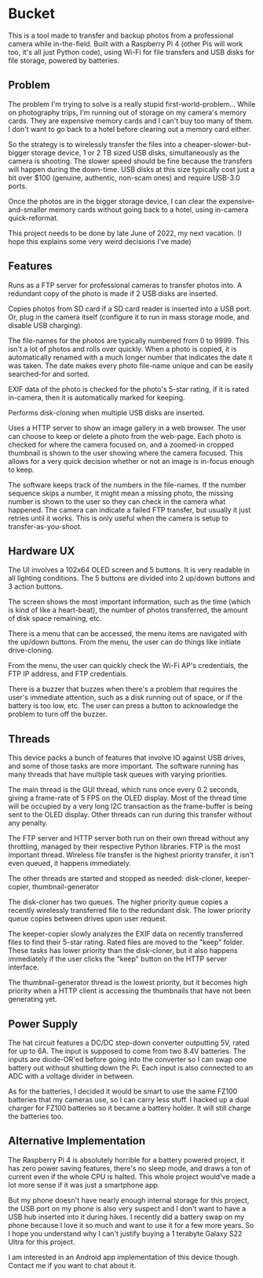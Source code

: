 Bucket
======

This is a tool made to transfer and backup photos from a professional camera while in-the-field. Built with a Raspberry Pi 4 (other Pis will work too, it's all just Python code), using Wi-Fi for file transfers and USB disks for file storage, powered by batteries.

Problem
----

The problem I'm trying to solve is a really stupid first-world-problem... While on photography trips, I'm running out of storage on my camera's memory cards. They are expensive memory cards and I can't buy too many of them. I don't want to go back to a hotel before clearing out a memory card either.

So the strategy is to wirelessly transfer the files into a cheaper-slower-but-bigger storage device, 1 or 2 TB sized USB disks, simultaneously as the camera is shooting. The slower speed should be fine because the transfers will happen during the down-time. USB disks at this size typically cost just a bit over $100 (genuine, authentic, non-scam ones) and require USB-3.0 ports.

Once the photos are in the bigger storage device, I can clear the expensive-and-smaller memory cards without going back to a hotel, using in-camera quick-reformat.

This project needs to be done by late June of 2022, my next vacation. (I hope this explains some very weird decisions I've made)

Features
----

Runs as a FTP server for professional cameras to transfer photos into. A redundant copy of the photo is made if 2 USB disks are inserted.

Copies photos from SD card if a SD card reader is inserted into a USB port. Or, plug in the camera itself (configure it to run in mass storage mode, and disable USB charging).

The file-names for the photos are typically numbered from 0 to 9999. This isn't a lot of photos and rolls over quickly. When a photo is copied, it is automatically renamed with a much longer number that indicates the date it was taken. The date makes every photo file-name unique and can be easily searched-for and sorted.

EXIF data of the photo is checked for the photo's 5-star rating, if it is rated in-camera, then it is automatically marked for keeping.

Performs disk-cloning when multiple USB disks are inserted.

Uses a HTTP server to show an image gallery in a web browser. The user can choose to keep or delete a photo from the web-page. Each photo is checked for where the camera focused on, and a zoomed-in cropped thumbnail is shown to the user showing where the camera focused. This allows for a very quick decision whether or not an image is in-focus enough to keep.

The software keeps track of the numbers in the file-names. If the number sequence skips a number, it might mean a missing photo, the missing number is shown to the user so they can check in the camera what happened. The camera can indicate a failed FTP transfer, but usually it just retries until it works. This is only useful when the camera is setup to transfer-as-you-shoot.

Hardware UX
----

The UI involves a 102x64 OLED screen and 5 buttons. It is very readable in all lighting conditions. The 5 buttons are divided into 2 up/down buttons and 3 action buttons.

The screen shows the most important information, such as the time (which is kind of like a heart-beat), the number of photos transferred, the amount of disk space remaining, etc.

There is a menu that can be accessed, the menu items are navigated with the up/down buttons. From the menu, the user can do things like initiate drive-cloning.

From the menu, the user can quickly check the Wi-Fi AP's credentials, the FTP IP address, and FTP credentials.

There is a buzzer that buzzes when there's a problem that requires the user's immediate attention, such as a disk running out of space, or if the battery is too low, etc. The user can press a button to acknowledge the problem to turn off the buzzer.

Threads
----

This device packs a bunch of features that involve IO against USB drives, and some of those tasks are more important. The software running has many threads that have multiple task queues with varying priorities.

The main thread is the GUI thread, which runs once every 0.2 seconds, giving a frame-rate of 5 FPS on the OLED display. Most of the thread time will be occupied by a very long I2C transaction as the frame-buffer is being sent to the OLED display. Other threads can run during this transfer without any penalty.

The FTP server and HTTP server both run on their own thread without any throttling, managed by their respective Python libraries. FTP is the most important thread. Wireless file transfer is the highest priority transfer, it isn't even queued, it happens immediately.

The other threads are started and stopped as needed: disk-cloner, keeper-copier, thumbnail-generator

The disk-cloner has two queues. The higher priority queue copies a recently wirelessly transferred file to the redundant disk. The lower priority queue copies between drives upon user request.

The keeper-copier slowly analyzes the EXIF data on recently transferred files to find their 5-star rating. Rated files are moved to the "keep" folder. These tasks has lower priority than the disk-cloner, but it also happens immediately if the user clicks the "keep" button on the HTTP server interface.

The thumbnail-generator thread is the lowest priority, but it becomes high priority when a HTTP client is accessing the thumbnails that have not been generating yet.

Power Supply
----

The hat circuit features a DC/DC step-down converter outputting 5V, rated for up to 6A. The input is supposed to come from two 8.4V batteries. The inputs are diode-OR'ed before going into the converter so I can swap one battery out without shutting down the Pi. Each input is also connected to an ADC with a voltage divider in between.

As for the batteries, I decided it would be smart to use the same FZ100 batteries that my cameras use, so I can carry less stuff. I hacked up a dual charger for FZ100 batteries so it became a battery holder. It will still charge the batteries too.

Alternative Implementation
----

The Raspberry Pi 4 is absolutely horrible for a battery powered project, it has zero power saving features, there's no sleep mode, and draws a ton of current even if the whole CPU is halted. This whole project would've made a lot more sense if it was just a smartphone app.

But my phone doesn't have nearly enough internal storage for this project, the USB port on my phone is also very suspect and I don't want to have a USB hub inserted into it during hikes. I recently did a battery swap on my phone because I love it so much and want to use it for a few more years. So I hope you understand why I can't justify buying a 1 terabyte Galaxy S22 Ultra for this project.

I am interested in an Android app implementation of this device though. Contact me if you want to chat about it.